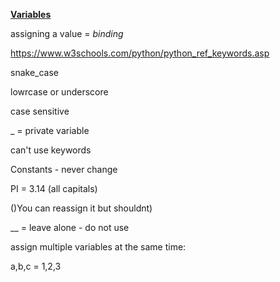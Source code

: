 **[Variables]()**

assigning a value = *binding*

https://www.w3schools.com/python/python_ref_keywords.asp

snake_case

lowrcase or underscore

case sensitive

_ = private variable

can't use keywords

Constants - never change

PI = 3.14 (all capitals)

()You can reassign it but shouldnt)

__ = leave alone - do not use


assign multiple variables at the same time:

a,b,c = 1,2,3
